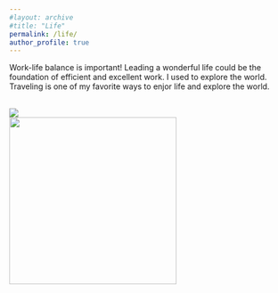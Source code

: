 ```yaml
---
#layout: archive
#title: "Life"
permalink: /life/
author_profile: true
---
```


Work-life balance is important! Leading a wonderful life could be the foundation of efficient and excellent work. I used to explore the world. Traveling is one of my favorite ways to enjor life and explore the world.  

<br/><img src='./images/500x300.png'>  
<img align="left" src='./images/IMG_3147.JPG' width=300 >  
